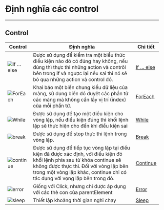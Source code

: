 # Định nghĩa các control 
---
## Control

| Control | Định nghĩa | Chi tiết |
| ------ | ------ | ------ |
| ![If … else](https://user-images.githubusercontent.com/105435351/196140896-9439dcdd-91bb-4877-a857-30caba8dc6c1.png) | Được sử dụng để kiểm tra một biểu thức điều kiện nào đó có đúng hay không, nếu đúng thì thực thi những action và contrõl bên trong if và ngược lại nếu sai thì nó sẽ bỏ qua những action và control đó. | [If … else](asc) |
| ![ForEach](https://user-images.githubusercontent.com/105435351/196141212-a3d02511-e00e-46c0-920f-06fd7864e45e.png) | Khai báo một biến chung kiểu dữ liệu của mảng, sử dụng biến đó duyệt các phần tử các mảng mà không cần lấy vị trí (index) của mỗi phần tử.  | [ForEach](asc) |
| ![While](https://user-images.githubusercontent.com/105435351/196141591-bd60de92-fe9f-4a3a-9bed-f2b15b593b31.png) | Được sử dụng để tạo một điều kiện cho vòng lặp, nếu điều kiện đúng thì khối lệnh lặp sẽ thực hiện cho đến khi điều kiện sai | [While](asc) |
| ![break](https://user-images.githubusercontent.com/105435351/196141921-e3900573-4e06-4aa2-865e-d208858485ab.png) | Được sử dụng để stop thực thi lệnh trong vòng lặp.  | [Break](asc) |
| ![continue](https://user-images.githubusercontent.com/105435351/196142130-ebc42f57-7b5e-4d3c-a5f5-e3ed7fdb6b2f.png) | Được sử dụng để tiếp tục vòng lặp tại điều kiện đã được xác định, với điều kiện đó khối lệnh phía sau từ khóa continue sẽ không được thực thi. Đối với vòng lặp bên trong một vòng lặp khác, continue chỉ có tác dụng với vọng lặp bên trong đó. | [Continue](asc) |
| ![error](https://user-images.githubusercontent.com/105435351/196142383-d6ac1aec-ee9f-43a7-85ed-7581e2e2205a.png) | Giống với Click, nhưng chỉ được áp dụng với các thẻ con của parentElement  | [Error](asc) |
| ![sleep](https://user-images.githubusercontent.com/105435351/196142737-7caaecfc-3343-40d2-a920-dda2bdcb9eef.png) | Thiết lập khoảng thời gian nghỉ chạy | [Sleep](asc)|



  
